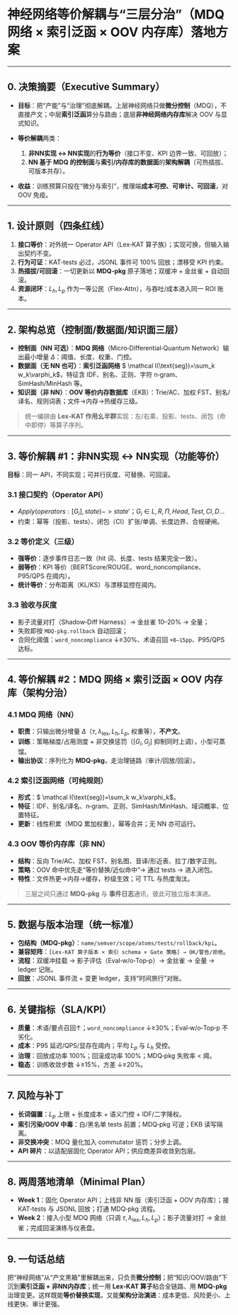 # 神经网络等价解耦与“三层分治”（MDQ 网络 × 索引泛函 × OOV 内存库）落地方案

---

## 0. 决策摘要（Executive Summary）

* **目标**：把“产能”与“治理”彻底解耦。上层神经网络只做**微分控制**（MDQ），不直接产文；中层**索引泛函**算分与路由；底层**非神经网络内存库**解决 OOV 与显式知识。
* **等价解耦**两类：

  1. **非NN实现 ↔ NN实现**的**行为等价**（接口不变、KPI 边界一致、可回放）；
  2. **NN 基于 MDQ 的控制面**与**索引/内存库的数据面**的**架构解耦**（可热插拔、可版本共存）。
* **收益**：训练预算只投在“微分与索引”，推理端**成本可控、可审计、可回滚**，对 OOV 免疫。

---

## 1. 设计原则（四条红线）

1. **接口等价**：对外统一 Operator API（Lex‑KAT 算子族）；实现可换，但输入输出契约不变。
2. **行为可证**：KAT‑tests 必过，JSONL 事件可 100% 回放；漂移受 KPI 约束。
3. **热插拔/可回滚**：一切更新以 **MDQ‑pkg** 原子落地；双缓冲 + 金丝雀 + 自动回滚。
4. **资源闭环**：$L_h,L_p$ 作为一等公民（Flex‑Attn），与吞吐/成本进入同一 ROI 账本。

---

## 2. 架构总览（控制面/数据面/知识面三层）

* **控制面（NN 可选）**：**MDQ 网络**（Micro‑Differential‑Quantum Network）输出最小增量 $\Delta$：阈值、长度、权重、门控。
* **数据面（无 NN 也可）**：**索引泛函网络** $ \mathcal I(\text{seg})=\sum_k w_k\varphi_k$，特征含 IDF、别名、正则、字符 n‑gram、SimHash/MinHash 等。
* **知识面（非 NN）**：**OOV 等价内存数据库**（EKB）：Trie/AC、加权 FST、别名/译名、规则词表；文件→内存→热缓存三级。

> 统一编排由 **Lex‑KAT 作用幺半群**实现：左/右乘、投影、tests、闭包（命中即停）等算子序列。

---

## 3. 等价解耦 #1：非NN实现 ↔ NN实现（功能等价）

**目标**：同一 API，不同实现；可并行灰度、可替换、可回滚。

### 3.1 接口契约（Operator API）

* $Apply(operators: [G_i], state) -> state'$；$G_i ∈ {L,R,Π,Head,Test,Cl,D...}$
* 约束：幂等（投影、tests）、闭包（Cl）扩张/单调、长度边界、合规硬闸。

### 3.2 等价定义（三级）

* **强等价**：逐步事件日志一致（hit 词、长度、tests 结果完全一致）。
* **弱等价**：KPI 等价（BERTScore/ROUGE、word_noncompliance、P95/QPS 在阈内）。
* **统计等价**：分布距离（KL/KS）与漂移监控在阈内。

### 3.3 验收与灰度

* 影子流量对打（Shadow‑Diff Harness）→ 金丝雀 10–20% → 全量；
* 失败即按 $\texttt{MDQ‑pkg.rollback}$ 自动回滚；
* 合同化阈值：$\texttt{word\_noncompliance}$ ↓≥30%、术语召回 $\texttt{+8–15pp}$、P95/QPS 达标。

---

## 4. 等价解耦 #2：MDQ 网络 × 索引泛函 × OOV 内存库（架构分治）

### 4.1 MDQ 网络（NN）

* **职责**：只输出微分增量 $\Delta$（$\tau,\lambda_{\text{lex}},L_h,L_p,$ 权重等），**不产文**。
* **训练**：策略梯度/占用测度 + 非交换惩罚（$[G_i,G_j]$ 抑制同时上调），小型可蒸馏。
* **输出协议**：序列化为 **MDQ‑pkg**，走治理链路（审计/回放/回滚）。

### 4.2 索引泛函网络（可纯规则）

* **形式**：$ \mathcal I(\text{seg})=\sum_k w_k\varphi_k$。
* **特征**：IDF、别名/译名、n‑gram、正则、SimHash/MinHash、域词概率、位置特征。
* **更新**：线性积累（MDQ 累加权重），幂等合并；无 NN 亦可运行。

### 4.3 OOV 等价内存库（非 NN）

* **结构**：反向 Trie/AC、加权 FST、别名图、音译/形近表、拉丁/数字正则。
* **策略**：OOV 命中优先走“等价替换/近似命中”→ 通过 tests → 进入闭包。
* **特性**：文件热更→内存→缓存，秒级生效；可 TTL 与热度淘汰。

> 三层之间只通过 **MDQ‑pkg** 与 **事件日志**通讯，彼此可独立版本演进。

---

## 5. 数据与版本治理（统一标准）

* **包结构（MDQ‑pkg）**：$\texttt{name/semver/scope/atoms/tests/rollback/kpi}$。
* **兼容矩阵**：$\texttt{[Lex‑KAT 算子版本 × 索引 schema × Gate 策略] → OK/警告/拒绝}$。
* **流程**：双缓冲挂载 → 影子评估（Eval‑w/o‑Top‑p）→ 金丝雀 → 全量 → ledger 记账。
* **回放**：JSONL 事件流 + 变更 ledger，支持“时间旅行”对账。

---

## 6. 关键指标（SLA/KPI）

* **质量**：术语/要点召回↑；$\texttt{word\_noncompliance}$ ↓≥30%；Eval‑w/o‑Top‑p 不劣化。
* **成本**：P95 延迟/QPS/显存在阈内；平均 $L_p$ 与 $L_h$ 受控。
* **治理**：回放成功率 100%；回滚成功率 100%；MDQ‑pkg 失败率 < 阈。
* **稳态**：训练收敛步数 ↓≥15%，方差 ↓≥20%。

---

## 7. 风险与补丁

* **长词偏置**：$L_p$ 上限 + 长度成本 + 语义门控 + IDF/二字降权。
* **索引污染/OOV 中毒**：白/黑名单 tests 前置；MDQ‑pkg 可逆；EKB 读写隔离。
* **非交换冲突**：MDQ 量化加入 commutator 惩罚；分步上调。
* **API 碎片**：以适配层固化 Operator API；供应商差异收敛到包层。

---

## 8. 两周落地清单（Minimal Plan）

* **Week 1**：固化 Operator API；上线非 NN 版（索引泛函 + OOV 内存库）；接 KAT‑tests 与 JSONL 回放；打通 MDQ‑pkg 流程。
* **Week 2**：接入小型 MDQ 网络（只调 $\tau,\lambda_{\text{lex}},L_h,L_p$）；影子流量对打 → 金丝雀；完成回滚演练与仪表盘。

---

## 9. 一句话总结

把“神经网络”从“产文黑箱”里解耦出来，只负责**微分控制**；把“知识/OOV/路由”下沉到**索引泛函 + 非NN内存库**；统一用 **Lex‑KAT 算子**粘合全链路、用 **MDQ‑pkg**治理变更。这样既能**等价替换实现**，又能**架构分治演进**：成本更低、风险更小、上线更快、审计更强。
